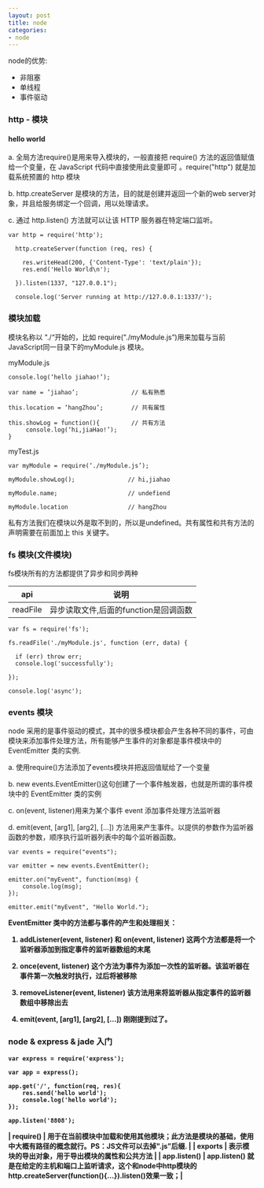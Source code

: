 ```yaml
---
layout: post
title: node
categories:
- node
---
```


node的优势:
* 非阻塞
* 单线程
* 事件驱动

### http - 模块

#### hello world

a. 全局方法require()是用来导入模块的，一般直接把 require() 方法的返回值赋值给一个变量，在 JavaScript 代码中直接使用此变量即可 。require("http") 就是加载系统预置的 http 模块

b. http.createServer 是模块的方法，目的就是创建并返回一个新的web server对象，并且给服务绑定一个回调，用以处理请求。

c. 通过 http.listen() 方法就可以让该 HTTP 服务器在特定端口监听。
<!--break-->
```
var http = require('http');

  http.createServer(function (req, res) {

    res.writeHead(200, {'Content-Type': 'text/plain'});
    res.end('Hello World\n');

  }).listen(1337, "127.0.0.1");

  console.log('Server running at http://127.0.0.1:1337/');
```

### 模块加载

模块名称以 "./“开始的，比如 require("./myModule.js”)用来加载与当前JavaScript同一目录下的myModule.js 模块。

myModule.js

```
console.log(‘hello jiahao!’);

var name = ’jiahao’;               // 私有熟悉

this.location = ‘hangZhou’;        // 共有属性

this.showLog = function(){         // 共有方法
     console.log(‘hi,jiaHao!’);
}
```

myTest.js

```
var myModule = require(‘./myModule.js’);

myModule.showLog();               // hi,jiahao

myModule.name;                    // undefiend

myModule.location                 // hangZhou
```

私有方法我们在模块以外是取不到的，所以是undefined。共有属性和共有方法的声明需要在前面加上 this 关键字。

### fs 模块(文件模块)

fs模块所有的方法都提供了异步和同步两种

| api           | 说明 |
| ------------- | :----------------------------------: |
| readFile      | 异步读取文件,后面的function是回调函数 |

```
var fs = require('fs');

fs.readFile('./myModule.js', function (err, data) {

  if (err) throw err;
  console.log('successfully');

});

console.log('async');
```

### events 模块

node 采用的是事件驱动的模式，其中的很多模块都会产生各种不同的事件，可由模块来添加事件处理方法，所有能够产生事件的对象都是事件模块中的 EventEmitter 类的实例.

a. 使用require()方法添加了events模块并把返回值赋给了一个变量

b. new events.EventEmitter()这句创建了一个事件触发器，也就是所谓的事件模块中的 EventEmitter 类的实例

c. on(event, listener)用来为某个事件 event 添加事件处理方法监听器

d. emit(event, [arg1], [arg2], [...]) 方法用来产生事件。以提供的参数作为监听器函数的参数，顺序执行监听器列表中的每个监听器函数。

```
var events = require("events");

var emitter = new events.EventEmitter();

emitter.on("myEvent", function(msg) {
    console.log(msg);
});

emitter.emit("myEvent", "Hello World.");
```

<b>EventEmitter 类中的方法都与事件的产生和处理相关：<b>

1. addListener(event, listener) 和 on(event, listener) 这两个方法都是将一个监听器添加到指定事件的监听器数组的末尾

2. once(event, listener) 这个方法为事件为添加一次性的监听器。该监听器在事件第一次触发时执行，过后将被移除

3. removeListener(event, listener) 该方法用来将监听器从指定事件的监听器数组中移除出去

4. emit(event, [arg1], [arg2], [...]) 刚刚提到过了。

### node & express & jade 入门

```
var express = require('express');

var app = express();

app.get('/', function(req, res){
    res.send('hello world');
    console.log('hello world');
});

app.listen('8808');
```

| require() | 用于在当前模块中加载和使用其他模块；此方法是模块的基础，使用中大概有路径的概念就行。PS：JS文件可以去掉".js”后缀. |
| exports   | 表示模块的导出对象，用于导出模块的属性和公共方法 |
| app.listen() |   app.listen() 就是在给定的主机和端口上监听请求，这个和node中http模块的http.createServer(function(){...}).listen()效果一致；|
